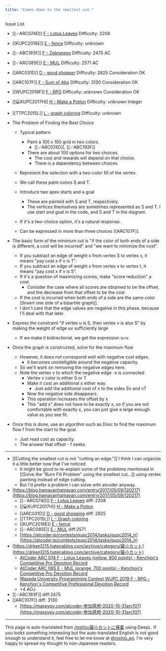 ```yaml
---
title: "Comes down to the smallest cut."
---
```


Issue List
- [[✅ARC074D]] [F - Lotus Leaves](https://atcoder.jp/contests/arc074/tasks/arc074_d) Difficulty: 2208
- [[KUPC2016E]] [E - fence](https://atcoder.jp/contests/kupc2016/tasks/kupc2016_e) Difficulty: unknown
- [[✅ABC193F]] [F - Zebraness](https://atcoder.jp/contests/abc193/tasks/abc193_f) Difficulty: 2475 AC
- [[✅ARC085E]] [E - MUL](https://atcoder.jp/contests/arc085/tasks/arc085_c) Difficulty: 2571 AC
- [[ARC031D]] [D - good shopper](https://atcoder.jp/contests/arc031/tasks/arc031_4) Difficulty: 2825 Consideration OK
- [[ARC107F]] [F - Sum of Abs](https://atcoder.jp/contests/arc107/tasks/arc107_f) Difficulty: 3130 Consideration OK
- [[WUPC2019F]] [F - RPG](https://atcoder.jp/contests/wupc2019/tasks/wupc2019_f) Difficulty: unknown Consideration OK
- [[💻KUPC2017H]] [H - Make a Potion](https://atcoder.jp/contests/kupc2017/tasks/kupc2017_h) Difficulty: unknown Integer
- [[TTPC2015L]] [L - graph coloring](https://atcoder.jp/contests/ttpc2015/tasks/ttpc2015_l) Difficulty: unknown


- The Problem of Finding the Best Choice
    - Typical pattern
        - Paint a 100 x 100 grid in two colors.
            - [[✅ARC074D]], [[✅ABC193F]]
        - There are about 100 options for two choices.
            - The cost and rewards will depend on that choice.
            - There is a dependency between choices.
    - Represent the selection with a two-color fill of the vertex.

    - We call these paint colors S and T.
    - Introduce two apex starts and a goal
        - These are painted with S and T, respectively.
        - The vertices themselves are sometimes represented as S and T. I use start and goal in the code, and S and T in the diagram.
    - If it's a two-choice option, it's a natural response.
    - Can be expressed in more than three choices [[ARC107F]].
- The basic form of the minimum cut is "if the color of both ends of a side is different, a cost will be incurred" and "we want to minimize the cost".
    - If you subtract an edge of weight x from vertex S to vertex v, it means "pay cost x if v is T".
    - If you subtract an edge of weight x from vertex v to vertex t, it means "pay cost x if v is S".
    - If it's a question of maximizing scores, make "score reduction" a cost.
        - Consider the case where all scores are obtained to be the offset, and the decrease from that offset to be the cost
    - If the cost is incurred when both ends of a side are the same color [[Invert one side of a bipartite graph]].
    - I don't care that the edge values are negative in this phase, because I'll deal with that later.
- Express the constraint "if vertex u is S, then vertex v is also S" by making the weight of edge uv sufficiently large
    - If we make it bidirectional, we get the expression u=v.
- Once the graph is constructed, solve for the maximum flow
    - However, it does not correspond well with negative cost edges.
        - It becomes unintelligible around the negative capacity.
    - So we'll work on removing the negative edges here.
    - Note the vertex v to which the negative edge -x is connected
        - Vertex v color is either S or T
        - Make it cost an additional x either way.
            - Just add the additional cost of x to the sides Sv and vT
        - Now the negative side disappears.
        - This operation increases the offset by x
        - This "add x" does not have to be exactly x, so if you are not comfortable with exactly x, you can just give a large enough value as you see fit.
- Once this is done, use an algorithm such as Dinic to find the maximum flow f from the start to the goal.
    - Just read cost as capacity.
    - The answer that offset - f seeks


---
- [[Cutting the smallest cut is not "cutting an edge."]] I think I can organize it a little better now that I've noticed
    - It might be good to re-explain some of the problems mentioned in [[Solve the "Burn Fill Problem" using the smallest cut...]] using vertex painting instead of edge cutting.
    - But I'd prefer a problem I can solve with atcoder anyway.
- [https://blog.hamayanhamayan.com/entry/2017/05/09/120217](https://blog.hamayanhamayan.com/entry/2017/05/09/120217)
    - [[✅ARC074D]] [F - Lotus Leaves](https://atcoder.jp/contests/arc074/tasks/arc074_d) diff: 2208
    - [[💻KUPC2017H]] [H - Make a Potion](https://atcoder.jp/contests/kupc2017/tasks/kupc2017_h)
    - [[ARC031D]] [D - good shopping](https://atcoder.jp/contests/arc031/tasks/arc031_4) diff: 2825
    - [[TTPC2015L]] [L - Graph coloring](https://atcoder.jp/contests/ttpc2015/tasks/ttpc2015_l)
    - [[KUPC2016E]] [E - fence](https://atcoder.jp/contests/kupc2016/tasks/kupc2016_e)
    - [[✅ARC085E]] [E - MUL](https://atcoder.jp/contests/arc085/tasks/arc085_c) diff:2571
    - [https://atcoder.jp/contests/qupc2014/tasks/qupc2014_h](https://atcoder.jp/contests/qupc2014/tasks/qupc2014_h)
- [https://drken1215.hatenablog.com/archive/category/最小カット](https://drken1215.hatenablog.com/archive/category/最小カット)
    - [AtCoder ARC 074 F - Lotus Leaves (yellow, 800 points) - Kenchon's Competitive Pro Devotion Record](https://drken1215.hatenablog.com/entry/2020/01/29/011100)
    - [AtCoder ARC 085 E - MUL (orange, 700 points) - Kenchon's Competitive Pro Devotion Record](https://drken1215.hatenablog.com/entry/2019/12/17/113800)
    - [Waseda University Programming Contest WUPC 2019 F - RPG - Kenchon's Competitive Professional Devotion Record](https://drken1215.hatenablog.com/entry/2019/03/11/123200)
    - +4 AOJ
- [[✅ABC193F]] diff:2475
- [[ARC107F]] diff: 3130
    - [https://maspypy.com/atcoder-参加感想-2020-10-31arc107](https://maspypy.com/atcoder-参加感想-2020-10-31arc107)


---
This page is auto-translated from [/nishio/最小カットに帰着](https://scrapbox.io/nishio/最小カットに帰着) using DeepL. If you looks something interesting but the auto-translated English is not good enough to understand it, feel free to let me know at [@nishio_en](https://twitter.com/nishio_en). I'm very happy to spread my thought to non-Japanese readers.